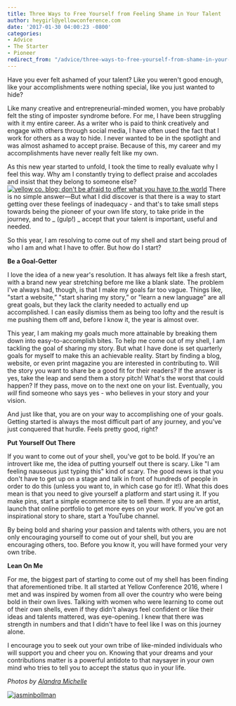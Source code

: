 ```yaml
---
title: Three Ways to Free Yourself from Feeling Shame in Your Talent
author: heygirl@yellowconference.com
date: '2017-01-30 04:00:23 -0800'
categories:
- Advice
- The Starter
- Pioneer
redirect_from: "/advice/three-ways-to-free-yourself-from-shame-in-your-talent/"
---
```


Have you ever felt ashamed of your talent? Like you weren't good enough, like your accomplishments were nothing special, like you just wanted to hide?

Like many creative and entrepreneurial-minded women, you have probably felt the sting of imposter syndrome before. For me, I have been struggling with it my entire career. As a writer who is paid to think creatively and engage with others through social media, I have often used the fact that I work for others as a way to hide. I never wanted to be in the spotlight and was almost ashamed to accept praise. Because of this, my career and my accomplishments have never really felt like my own.

As this new year started to unfold, I took the time to really evaluate why I feel this way. Why am I constantly trying to deflect praise and accolades and insist that they belong to someone else?[![yellow co. blog: don't be afraid to offer what you have to the world](https://yellow-blog-images.imgix.net/2017/01/DSC0520.jpg)](https://yellow-blog-images.imgix.net/2017/01/DSC0520.jpg) There is no simple answer—But what I did discover is that there is a way to start getting over these feelings of inadequacy - and that's to take small steps towards being the pioneer of your own life story, to take pride in the journey, and to _ (gulp!) _ accept that your talent is important, useful and needed.

So this year, I am resolving to come out of my shell and start being proud of who I am and what I have to offer. But how do I start?

**Be a Goal-Getter**

I love the idea of a new year's resolution. It has always felt like a fresh start, with a brand new year stretching before me like a blank slate. The problem I've always had, though, is that I make my goals far too vague. Things like, "start a website,” "start sharing my story,” or "learn a new language” are all great goals, but they lack the clarity needed to actually end up accomplished. I can easily dismiss them as being too lofty and the result is me pushing them off and, before I know it, the year is almost over.

This year, I am making my goals much more attainable by breaking them down into easy-to-accomplish bites. To help me come out of my shell, I am tackling the goal of sharing my story. But what I have done is set quarterly goals for myself to make this an achievable reality. Start by finding a blog, website, or even print magazine you are interested in contributing to. Will the story you want to share be a good fit for their readers? If the answer is yes, take the leap and send them a story pitch! What's the worst that could happen? If they pass, move on to the next one on your list. Eventually, you _will_ find someone who says yes - who believes in your story and your vision.

And just like that, you are on your way to accomplishing one of your goals. Getting started is always the most difficult part of any journey, and you've just conquered that hurdle. Feels pretty good, right?

**Put Yourself Out There**

If you want to come out of your shell, you've got to be bold. If you're an introvert like me, the idea of putting yourself out there is scary. Like "I am feeling nauseous just typing this" kind of scary. The good news is that you don't have to get up on a stage and talk in front of hundreds of people in order to do this (unless you want to, in which case go for it!). What this does mean is that you need to give yourself a platform and start using it. If you make pins, start a simple ecommerce site to sell them. If you are an artist, launch that online portfolio to get more eyes on your work. If you've got an inspirational story to share, start a YouTube channel.

By being bold and sharing your passion and talents with others, you are not only encouraging yourself to come out of your shell, but you are encouraging others, too. Before you know it, you will have formed your very own tribe.

**Lean On Me**

For me, the biggest part of starting to come out of my shell has been finding that aforementioned tribe. It all started at Yellow Conference 2016, where I met and was inspired by women from all over the country who were being bold in their own lives. Talking with women who were learning to come out of their own shells, even if they didn't always feel confident or like their ideas and talents mattered, was eye-opening. I knew that there was strength in numbers and that I didn't have to feel like I was on this journey alone.

I encourage you to seek out your own tribe of like-minded individuals who will support you and cheer you on. Knowing that your dreams and your contributions matter is a powerful antidote to that naysayer in your own mind who tries to tell you to accept the status quo in your life.

_Photos by [Alandra Michelle](http://www.alandramichelle.com/)_

[![jasminbollman](https://yellow-blog-images.imgix.net/2017/01/JASMINBOLLMAN.jpg)](https://blog.rebel.com/author/jasmin/)
